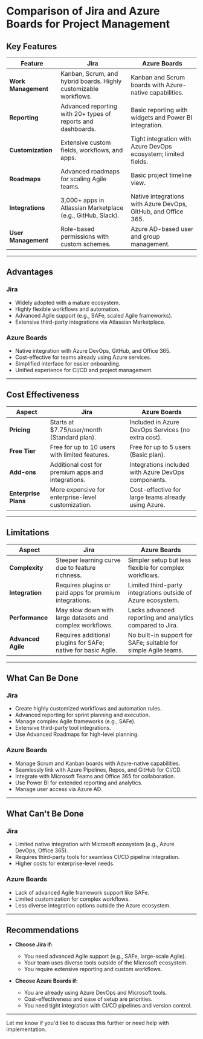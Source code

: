 # Comparison of Jira and Azure Boards for Project Management

## Key Features

| **Feature**            | **Jira**                                                        | **Azure Boards**                                               |
|-------------------------|------------------------------------------------------------------|----------------------------------------------------------------|
| **Work Management**    | Kanban, Scrum, and hybrid boards. Highly customizable workflows. | Kanban and Scrum boards with Azure-native capabilities.        |
| **Reporting**          | Advanced reporting with 20+ types of reports and dashboards.    | Basic reporting with widgets and Power BI integration.         |
| **Customization**      | Extensive custom fields, workflows, and apps.                  | Tight integration with Azure DevOps ecosystem; limited fields. |
| **Roadmaps**           | Advanced roadmaps for scaling Agile teams.                     | Basic project timeline view.                                   |
| **Integrations**       | 3,000+ apps in Atlassian Marketplace (e.g., GitHub, Slack).     | Native integrations with Azure DevOps, GitHub, and Office 365.|
| **User Management**    | Role-based permissions with custom schemes.                    | Azure AD-based user and group management.                     |

---

## Advantages

### **Jira**
- Widely adopted with a mature ecosystem.
- Highly flexible workflows and automation.
- Advanced Agile support (e.g., SAFe, scaled Agile frameworks).
- Extensive third-party integrations via Atlassian Marketplace.

### **Azure Boards**
- Native integration with Azure DevOps, GitHub, and Office 365.
- Cost-effective for teams already using Azure services.
- Simplified interface for easier onboarding.
- Unified experience for CI/CD and project management.

---

## Cost Effectiveness

| **Aspect**            | **Jira**                                               | **Azure Boards**                                          |
|-----------------------|-------------------------------------------------------|----------------------------------------------------------|
| **Pricing**           | Starts at $7.75/user/month (Standard plan).           | Included in Azure DevOps Services (no extra cost).       |
| **Free Tier**         | Free for up to 10 users with limited features.        | Free for up to 5 users (Basic plan).                    |
| **Add-ons**           | Additional cost for premium apps and integrations.    | Integrations included with Azure DevOps components.     |
| **Enterprise Plans**  | More expensive for enterprise-level customization.    | Cost-effective for large teams already using Azure.      |

---

## Limitations

| **Aspect**            | **Jira**                                                        | **Azure Boards**                                                |
|-----------------------|------------------------------------------------------------------|-----------------------------------------------------------------|
| **Complexity**        | Steeper learning curve due to feature richness.                 | Simpler setup but less flexible for complex workflows.          |
| **Integration**       | Requires plugins or paid apps for premium integrations.         | Limited third-party integrations outside of Azure ecosystem.    |
| **Performance**       | May slow down with large datasets and complex workflows.        | Lacks advanced reporting and analytics compared to Jira.        |
| **Advanced Agile**    | Requires additional plugins for SAFe; native for basic Agile.   | No built-in support for SAFe; suitable for simple Agile teams.  |

---

## What Can Be Done

### **Jira**
- Create highly customized workflows and automation rules.
- Advanced reporting for sprint planning and execution.
- Manage complex Agile frameworks (e.g., SAFe).
- Extensive third-party tool integrations.
- Use Advanced Roadmaps for high-level planning.

### **Azure Boards**
- Manage Scrum and Kanban boards with Azure-native capabilities.
- Seamlessly link with Azure Pipelines, Repos, and GitHub for CI/CD.
- Integrate with Microsoft Teams and Office 365 for collaboration.
- Use Power BI for extended reporting and analytics.
- Manage user access via Azure AD.

---

## What Can't Be Done

### **Jira**
- Limited native integration with Microsoft ecosystem (e.g., Azure DevOps, Office 365).
- Requires third-party tools for seamless CI/CD pipeline integration.
- Higher costs for enterprise-level needs.

### **Azure Boards**
- Lack of advanced Agile framework support like SAFe.
- Limited customization for complex workflows.
- Less diverse integration options outside the Azure ecosystem.

---

## Recommendations

- **Choose Jira if:**
  - You need advanced Agile support (e.g., SAFe, large-scale Agile).
  - Your team uses diverse tools outside of the Microsoft ecosystem.
  - You require extensive reporting and custom workflows.

- **Choose Azure Boards if:**
  - You are already using Azure DevOps and Microsoft tools.
  - Cost-effectiveness and ease of setup are priorities.
  - You need tight integration with CI/CD pipelines and version control.

---

Let me know if you'd like to discuss this further or need help with implementation.
